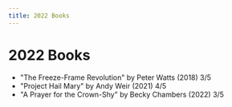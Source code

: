 ```yaml
---
title: 2022 Books
---
```


# 2022 Books

- "The Freeze-Frame Revolution" by Peter Watts (2018) 3/5
- "Project Hail Mary" by Andy Weir (2021) 4/5
- "A Prayer for the Crown-Shy" by Becky Chambers (2022) 3/5
